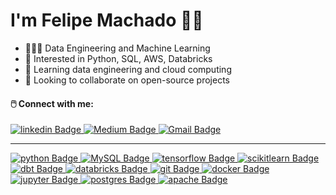 # I'm Felipe Machado 👋🏻

- 👨🏻‍💻 Data Engineering and Machine Learning
- 👀 Interested in Python, SQL, AWS, Databricks
- 🌱 Learning data engineering and cloud computing
- 💞️ Looking to collaborate on open-source projects

#### 🖱️ Connect with me:

<div style="display: inline-block">
  <a href= "https://www.linkedin.com/in/getfelipe/">
    <img src="https://img.shields.io/badge/LINKEDIN-blue?style=for-the-badge&logo=linkedin" alt="linkedin Badge"/>  
  </a> 
  <a href= "https://medium.com/@getfelipe">
    <img src="https://img.shields.io/badge/Medium-black?style=for-the-badge&logo=medium" alt="Medium Badge"/>  
  </a>
  <a href= "mailto:felipemachado3102[at]gmail.com">
    <img src="https://img.shields.io/badge/Gmail-white?style=for-the-badge&logo=gmail" alt="Gmail Badge"/>  
  </a>
</div>

---

<div style="display: inline-block">
  <a href= "https://img.shields.io/badge/python-white?style=for-the-badge&logo=python">
    <img src="https://img.shields.io/badge/python-white?style=for-the-badge&logo=python" alt="python Badge"/>  
  </a>
  <a href= "https://img.shields.io/badge/mysql-white?style=for-the-badge&logo=mysql">
    <img src="https://img.shields.io/badge/mysql-white?style=for-the-badge&logo=mysql" alt="MySQL Badge"/>  
  </a> 
  <a href= "https://img.shields.io/badge/tensorflow-white?style=for-the-badge&logo=tensorflow">
    <img src="https://img.shields.io/badge/tensorflow-white?style=for-the-badge&logo=tensorflow" alt="tensorflow Badge"/>  
  </a>
  <a href= "https://img.shields.io/badge/scikitlearn-white?style=for-the-badge&logo=scikitlearn">
    <img src="https://img.shields.io/badge/scikitlearn-white?style=for-the-badge&logo=scikitlearn" alt="scikitlearn Badge"/>  
  </a> 
  <a href= "https://img.shields.io/badge/dbt-white?style=for-the-badge&logo=dbt">
    <img src="https://img.shields.io/badge/dbt-white?style=for-the-badge&logo=dbt" alt="dbt Badge"/>  
  </a>
  <a href= "https://img.shields.io/badge/databricks-white?style=for-the-badge&logo=databricks">
    <img src="https://img.shields.io/badge/databricks-white?style=for-the-badge&logo=databricks" alt="databricks Badge"/>  
  </a> 

  <a href= "https://img.shields.io/badge/git-white?style=for-the-badge&logo=git">
    <img src="https://img.shields.io/badge/git-white?style=for-the-badge&logo=git" alt="git Badge"/>  
  </a> 

  <a href= "https://img.shields.io/badge/docker-white?style=for-the-badge&logo=docker">
    <img src="https://img.shields.io/badge/docker-white?style=for-the-badge&logo=docker" alt="docker Badge"/>  
  </a> 

  <a href= "https://img.shields.io/badge/jupyter-white?style=for-the-badge&logo=jupyter">
    <img src="https://img.shields.io/badge/jupyter-white?style=for-the-badge&logo=jupyter" alt="jupyter Badge"/>  
  </a> 

  <a href= "https://img.shields.io/badge/PostgreSQL-white?style=for-the-badge&logo=postgresql">
    <img src="https://img.shields.io/badge/PostgreSQL-white?style=for-the-badge&logo=postgresql" alt="postgres Badge"/>  
  </a> 
  <a href= "https://img.shields.io/badge/spark-white?style=for-the-badge&logo=apachespark">
    <img src="https://img.shields.io/badge/spark-white?style=for-the-badge&logo=apachespark" alt="apache Badge"/>  
  </a> 


  </div>


